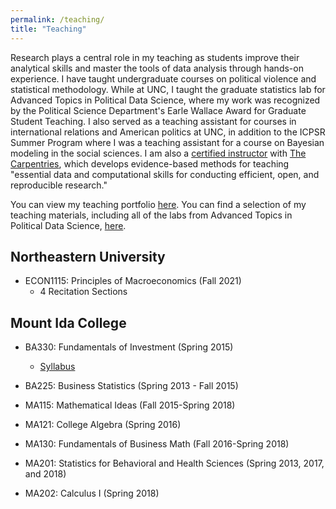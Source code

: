 ```yaml
---
permalink: /teaching/
title: "Teaching"
---
```


Research plays a central role in my teaching as students improve their
analytical skills and master the tools of data analysis through hands-on
experience. I have taught undergraduate courses on political violence and
statistical methodology. While at UNC, I taught the graduate statistics lab for
Advanced Topics in Political Data Science, where my work was recognized by the
Political Science Department's Earle Wallace Award for Graduate Student
Teaching. I also served as a teaching assistant for courses in international
relations and American politics at UNC, in addition to the ICPSR Summer Program
where I was a teaching assistant for a course on Bayesian modeling in the social
sciences. I am also a
[certified instructor](https://carpentries.org/instructors/#jayrobwilliams) with
[The Carpentries](https://carpentries.org/), which develops evidence-based
methods for teaching "essential data and computational skills for conducting
efficient, open, and reproducible research."


You can view my teaching portfolio [here](/files/pdf/teaching/Portfolio.pdf).
You can find a selection of my teaching materials, including all of the labs
from Advanced Topics in Political Data Science, [here](/teaching-materials).

## Northeastern University
- ECON1115: Principles of Macroeconomics (Fall 2021)
    - 4 Recitation Sections

## Mount Ida College
- BA330: Fundamentals of Investment (Spring 2015)
    - [Syllabus](/files/pdf/teaching/)
- BA225: Business Statistics (Spring 2013 - Fall 2015)

- MA115: Mathematical Ideas (Fall 2015-Spring 2018)
 
- MA121: College Algebra (Spring 2016)

- MA130: Fundamentals of Business Math (Fall 2016-Spring 2018)
 
- MA201: Statistics for Behavioral and Health Sciences (Spring 2013, 2017, and 2018)

- MA202: Calculus I (Spring 2018)




